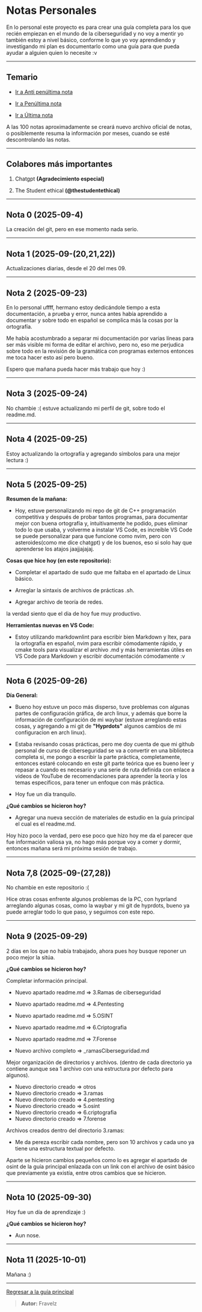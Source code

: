 # Notas Personales

En lo personal este proyecto es para crear una guía completa para los que recién empiezan en el mundo de la ciberseguridad y no voy a mentir yo también estoy a nivel básico, conforme lo que yo voy aprendiendo y investigando mi plan es documentarlo como una guía para que pueda ayudar a alguien quien lo necesite :v

---

## Temario

* [Ir a Anti penúltima nota](#nota-6-2025-09-26)

* [Ir a Penúltima nota](#nota-78-2025-09-2728)

* [Ir a Última nota](#nota-9-2025-09-29)

A las 100 notas aproximadamente se creará nuevo archivo oficial de notas, o posiblemente resuma la información por meses, cuando se esté descontrolando las notas.

---

## Colabores más importantes

1. Chatgpt **(Agradecimiento especial)**

2. The Student ethical **(@thestudentethical)**

---

## Nota 0 (2025-09-4)

La creación del git, pero en ese momento nada serio.

---

## Nota 1 (2025-09-(20,21,22))

Actualizaciones diarias, desde el 20 del mes 09.

---

## Nota 2 (2025-09-23)

En lo personal uffff, hermano estoy dedicándole tiempo a esta documentación, a prueba y error, nunca antes había aprendido a documentar y sobre todo en español se complica más la cosas por la ortografía.

Me había acostumbrado a separar mi documentación por varias líneas para ser más visible mi forma de editar el archivo, pero no, eso me perjudica sobre todo en la revisión de la gramática con programas externos entonces me toca hacer esto así pero bueno.

Espero que mañana pueda hacer más trabajo que hoy :)

---

## Nota 3 (2025-09-24)

No chambie :( estuve actualizando mi perfil de git, sobre todo el readme.md.

---

## Nota 4 (2025-09-25)

Estoy actualizando la ortografía y agregando símbolos para una mejor lectura :)

---

## Nota 5 (2025-09-25)

**Resumen de la mañana:**

* Hoy, estuve personalizando mi repo de git de C++ programación competitiva y después de probar tantos programas, para documentar mejor con buena ortografía y, intuitivamente he podido, pues eliminar todo lo que usaba, y volverme a instalar VS Code, es increíble VS Code se puede personalizar para que funcione como nvim, pero con asteroides(como me dice chatgpt) y de los buenos, eso si solo hay que aprenderse los atajos jaajjajajaj.

**Cosas que hice hoy (en este repositorio):**

* Completar el apartado de sudo que me faltaba en el apartado de Linux básico.

* Arreglar la sintaxis de archivos de prácticas .sh.

* Agregar archivo de teoría de redes.

la verdad siento que el dia de hoy fue muy productivo.

**Herramientas nuevas en VS Code:**

* Estoy utilizando markdownlint para escribir bien Markdown y ltex, para la ortografía en español, nvim para escribir cómodamente rápido, y cmake tools para visualizar el archivo .md y más herramientas útiles en VS Code para Markdown y escribir documentación cómodamente :v

---

## Nota 6 (2025-09-26)

**Día General:**

* Bueno hoy estuve un poco más disperso, tuve problemas con algunas partes de configuración gráfica, de arch linux, y además que borre la información de configuración de mi waybar (estuve arreglando estas cosas, y agregando a mi git de **"Hyprdots"** algunos cambios de mi configuracion en arch linux).

* Estaba revisando cosas prácticas, pero me doy cuenta de que mi github personal de curso de ciberseguridad se va a convertir en una biblioteca completa si, me pongo a escribir la parte práctica, completamente, entonces estaré colocando en este git parte teórica que es bueno leer y repasar a cuando es necesario y una serie de ruta definida con enlace a videos de YouTube de recomendaciones para aprender la teoría y los temas específicos, para tener un enfoque con más práctica.

* Hoy fue un día tranquilo.

**¿Qué cambios se hicieron hoy?**

* Agregar una nueva sección de materiales de estudio en la guía principal el cual es el readme.md.

Hoy hizo poco la verdad, pero ese poco que hizo hoy me da el parecer que fue información valiosa ya, no hago más porque voy a comer y dormir, entonces mañana será mi próxima sesión de trabajo.

---

## Nota 7,8 (2025-09-(27,28))

No chambie en este repositorio :(

Hice otras cosas enfrente algunos problemas de la PC, con hyprland arreglando algunas cosas, como la waybar y mi git de hyprdots, bueno ya puede arreglar todo lo que paso, y seguimos con este repo.

---

## Nota 9 (2025-09-29)

2 días en los que no había trabajado, ahora pues hoy busque reponer un poco mejor la sitúa.

**¿Qué cambios se hicieron hoy?**

Completar información principal.

* Nuevo apartado readme.md => 3.Ramas de ciberseguridad
* Nuevo apartado readme.md => 4.Pentesting
* Nuevo apartado readme.md => 5.OSINT
* Nuevo apartado readme.md => 6.Criptografia
* Nuevo apartado readme.md => 7.Forense

* Nuevo archivo completo => _ramasCiberseguridad.md

Mejor organización de directorios y archivos. (dentro de cada directorio ya contiene aunque sea 1 archivo con una estructura por defecto para algunos).

* Nuevo directorio creado => otros
* Nuevo directorio creado => 3.ramas
* Nuevo directorio creado => 4.pentesting
* Nuevo directorio creado => 5.osint
* Nuevo directorio creado => 6.criptografia
* Nuevo directorio creado => 7.forense

Archivos creados dentro del directorio 3.ramas:

* Me da pereza escribir cada nombre, pero son 10 archivos y cada uno ya tiene una estructura textual por defecto.

Aparte se hicieron cambios pequeños como lo es agregar el apartado de osint de la guía principal enlazada con un link con el archivo de osint básico que previamente ya existía, entre otros cambios que se hicieron.

---

## Nota 10 (2025-09-30)

Hoy fue un día de aprendizaje :)

**¿Qué cambios se hicieron hoy?**

* Aun nose.

---

## Nota 11 (2025-10-01)

Mañana :)

---

[Regresar a la guía principal](https://github.com/FraVelz/Curso-de-Hacking/tree/main?tab=readme-ov-file#informaci%C3%B3n)

> **Autor:** Fravelz
